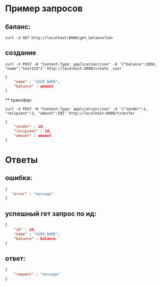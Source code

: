 
# Пример запросов

## баланс:

`curl -X GET http://localhost:8080/get_balance?id=`

## создание

`curl -X POST -H "Content-Type: application/json" -d '{"balance":1050, "name":"test123"}' http://localhost:8080/create _user`

```json
{
	"name" : "USER_NAME",
	"balance" : amount
}
```
** трансфер:
	
`curl -X POST -H "Content-Type: application/json" -d '{"sender":1, "recipient":2, "amount":50}' http://localhost:8080/transfer` 

```json
{
	"sender" : id,
	"recipient" : id, 
	"amount" : amount
}
```



# Ответы
 
## ошибка:
 ```json
 {
	"error" : "message"
 }
```
## успешный гет запрос по ид:
```json
{
	"id" : id,
	"name" : "USER_NAME",
	"balance" : balance
}
```
## ответ:
```json
{
	"request" : "message"
}
```
